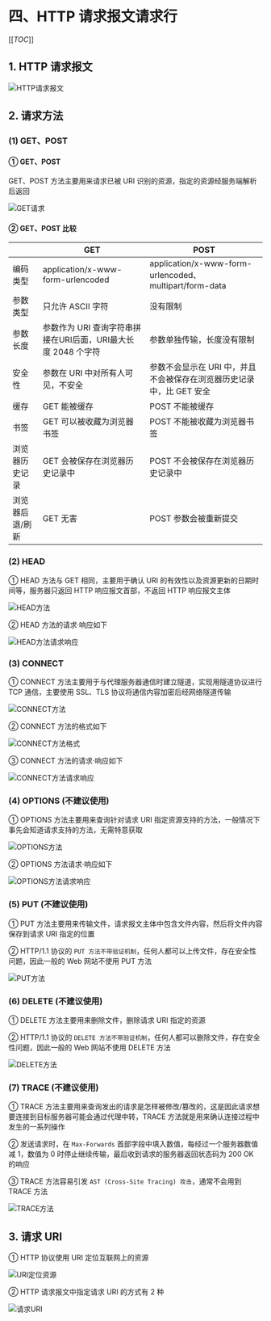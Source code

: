 # 四、HTTP 请求报文请求行

[[_TOC_]]

## 1. HTTP 请求报文

![HTTP请求报文](../../../images/计算机网络/HTTP协议/HTTP报文/HTTP请求报文.png)

## 2. 请求方法

### (1) GET、POST

#### ① GET、POST

GET、POST 方法主要用来请求已被 URI 识别的资源，指定的资源经服务端解析后返回

![GET请求](../../../images/计算机网络/HTTP协议/HTTP请求报文请求行/GET请求.png)

#### ② GET、POST 比较

|             | GET      | POST |
|-------------|----------|------|
|编码类型      |application/x-www-form-urlencoded|application/x-www-form-urlencoded、multipart/form-data|
|参数类型      |只允许 ASCII 字符|没有限制
|参数长度      |参数作为 URI 查询字符串拼接在URI后面，URI最大长度 2048 个字符|参数单独传输，长度没有限制|
|安全性        |参数在 URI 中对所有人可见，不安全|参数不会显示在 URI 中，并且不会被保存在浏览器历史记录中，比 GET 安全|
|缓存          |GET 能被缓存|POST 不能被缓存|
|书签          |GET 可以被收藏为浏览器书签|POST 不能被收藏为浏览器书签|
|浏览器历史记录 |GET 会被保存在浏览器历史记录中|POST 不会被保存在浏览器历史记录中|
|浏览器后退/刷新|GET 无害|POST 参数会被重新提交|

### (2) HEAD

① HEAD 方法与 GET 相同，主要用于确认 URI 的有效性以及资源更新的日期时间等，服务器只返回 HTTP 响应报文首部，不返回 HTTP 响应报文主体

![HEAD方法](../../../images/计算机网络/HTTP协议/HTTP请求报文请求行/HEAD方法.png)

② HEAD 方法的请求·响应如下

![HEAD方法请求响应](../../../images/计算机网络/HTTP协议/HTTP请求报文请求行/HEAD方法请求响应.png)

### (3) CONNECT

① CONNECT 方法主要用于与代理服务器通信时建立隧道，实现用隧道协议进行 TCP 通信，主要使用 SSL、TLS 协议将通信内容加密后经网络隧道传输

![CONNECT方法](../../../images/计算机网络/HTTP协议/HTTP请求报文请求行/CONNECT方法.png)

② CONNECT 方法的格式如下

![CONNECT方法格式](../../../images/计算机网络/HTTP协议/HTTP请求报文请求行/CONNECT方法格式.png)

③ CONNECT 方法的请求·响应如下

![CONNECT方法请求响应](../../../images/计算机网络/HTTP协议/HTTP请求报文请求行/CONNECT方法请求响应.png)

### (4) OPTIONS (不建议使用)

① OPTIONS 方法主要用来查询针对请求 URI 指定资源支持的方法，一般情况下事先会知道请求支持的方法，无需特意获取

![OPTIONS方法](../../../images/计算机网络/HTTP协议/HTTP请求报文请求行/OPTIONS方法.png)

② OPTIONS 方法请求·响应如下

![OPTIONS方法请求响应](../../../images/计算机网络/HTTP协议/HTTP请求报文请求行/OPTIONS方法请求响应.png)

### (5) PUT (不建议使用)

① PUT 方法主要用来传输文件，请求报文主体中包含文件内容，然后将文件内容保存到请求 URI 指定的位置

② HTTP/1.1 协议的 `PUT 方法不带验证机制`，任何人都可以上传文件，存在安全性问题，因此一般的 Web 网站不使用 PUT 方法

![PUT方法](../../../images/计算机网络/HTTP协议/HTTP请求报文请求行/PUT方法.png)

### (6) DELETE (不建议使用)

① DELETE 方法主要用来删除文件，删除请求 URI 指定的资源

② HTTP/1.1 协议的 `DELETE 方法不带验证机制`，任何人都可以删除文件，存在安全性问题，因此一般的 Web 网站不使用 DELETE 方法

![DELETE方法](../../../images/计算机网络/HTTP协议/HTTP请求报文请求行/DELETE方法.png)

### (7) TRACE (不建议使用)

① TRACE 方法主要用来查询发出的请求是怎样被修改/篡改的，这是因此请求想要连接到目标服务器可能会通过代理中转，TRACE 方法就是用来确认连接过程中发生的一系列操作

② 发送请求时，在 `Max-Forwards` 首部字段中填入数值，每经过一个服务器数值减 1，数值为 0 时停止继续传输，最后收到请求的服务器返回状态码为 200 OK 的响应

③ TRACE 方法容易引发 `AST (Cross-Site Tracing) 攻击`，通常不会用到 TRACE 方法

![TRACE方法](../../../images/计算机网络/HTTP协议/HTTP请求报文请求行/TRACE方法.png)

## 3. 请求 URI

① HTTP 协议使用 URI 定位互联网上的资源

![URI定位资源](../../../images/计算机网络/HTTP协议/HTTP请求报文请求行/URI定位资源.png)

② HTTP 请求报文中指定请求 URI 的方式有 2 种

![请求URI](../../../images/计算机网络/HTTP协议/HTTP请求报文请求行/请求URI.png)
